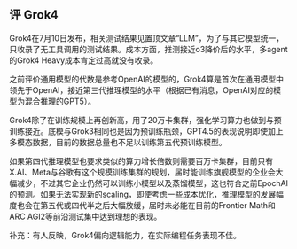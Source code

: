 ## 评 Grok4

Grok4在7月10日发布，相关测试结果见置顶文章“LLM”，为了与其它模型统一，只收录了无工具调用的测试结果。成本方面，推测接近o3降价后的水平，多agent的Grok4 Heavy成本肯定过高就没有收录。

之前评价通用模型的代数是参考OpenAI的模型的，Grok4算是首次在通用模型中领先于OpenAI，接近第三代推理模型的水平（根据已有消息，OpenAI对应的模型为混合推理的GPT5）。

Grok4除了在训练规模上再创新高，用了20万卡集群，强化学习算力也做到与预训练接近。底模与Grok3相同也是因为预训练瓶颈，GPT4.5的表现说明即使加上多模态数据，目前的数据总量也不足以训练第五代预训练模型。

如果第四代推理模型也要求类似的算力增长倍数则需要百万卡集群，目前只有X.AI、Meta与谷歌有这个规模训练集群的规划，届时能训练旗舰模型的企业会大幅减少，不过其它企业仍然可以训练小模型以及蒸馏模型，这也符合之前EpochAI的预测。如果无法实现新的scaling，即使考虑一些成本优化，推理模型的发展幅度也会在第五代或四代半之后大幅放缓，届时未必能在目前的Frontier Math和ARC AGI2等前沿测试集中达到理想的表现。

补充：有人反映，Grok4偏向逻辑能力，在实际编程任务表现不佳。